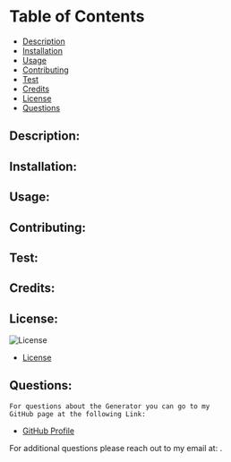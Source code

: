
# 

# Table of Contents

- [Description](#description)
- [Installation](#installation)
- [Usage](#usage) 
- [Contributing](#contributing)
- [Test](#test)
- [Credits](#credits)
- [License](#license) 
- [Questions](#questions)

## Description:
    
## Installation:
    
## Usage:
    
## Contributing:
    
## Test:
    
## Credits:
    
## License:

![License](https://img.shields.io/badge/License-BSD%203--Clause-blue.svg "License Badge")
    
- [License](https://opensource.org/licenses/BSD%203--Clause)

## Questions:
    For questions about the Generator you can go to my 
    GitHub page at the following Link: 

- [GitHub Profile](https://github.com/)

For additional questions please reach out to my email at: .
